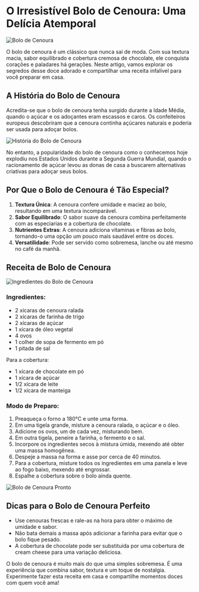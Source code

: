# O Irresistível Bolo de Cenoura: Uma Delícia Atemporal

![Bolo de Cenoura](/images/bolo-cenoura.webp)

O bolo de cenoura é um clássico que nunca sai de moda. Com sua textura macia, sabor equilibrado e cobertura cremosa de chocolate, ele conquista corações e paladares há gerações. Neste artigo, vamos explorar os segredos desse doce adorado e compartilhar uma receita infalível para você preparar em casa.

## A História do Bolo de Cenoura

Acredita-se que o bolo de cenoura tenha surgido durante a Idade Média, quando o açúcar e os adoçantes eram escassos e caros. Os confeiteiros europeus descobriram que a cenoura continha açúcares naturais e poderia ser usada para adoçar bolos.

![História do Bolo de Cenoura](/images/historia-bolo-cenoura.jpg)

No entanto, a popularidade do bolo de cenoura como o conhecemos hoje explodiu nos Estados Unidos durante a Segunda Guerra Mundial, quando o racionamento de açúcar levou as donas de casa a buscarem alternativas criativas para adoçar seus bolos.

## Por Que o Bolo de Cenoura é Tão Especial?

1. **Textura Única**: A cenoura confere umidade e maciez ao bolo, resultando em uma textura incomparável.
2. **Sabor Equilibrado**: O sabor suave da cenoura combina perfeitamente com as especiarias e a cobertura de chocolate.
3. **Nutrientes Extras**: A cenoura adiciona vitaminas e fibras ao bolo, tornando-o uma opção um pouco mais saudável entre os doces.
4. **Versatilidade**: Pode ser servido como sobremesa, lanche ou até mesmo no café da manhã.

## Receita de Bolo de Cenoura

![Ingredientes do Bolo de Cenoura](/images/ingredientes-bolo-cenoura.jpg)

### Ingredientes:

- 2 xícaras de cenoura ralada
- 2 xícaras de farinha de trigo
- 2 xícaras de açúcar
- 1 xícara de óleo vegetal
- 4 ovos
- 1 colher de sopa de fermento em pó
- 1 pitada de sal

Para a cobertura:

- 1 xícara de chocolate em pó
- 1 xícara de açúcar
- 1/2 xícara de leite
- 1/2 xícara de manteiga

### Modo de Preparo:

1. Preaqueça o forno a 180°C e unte uma forma.
2. Em uma tigela grande, misture a cenoura ralada, o açúcar e o óleo.
3. Adicione os ovos, um de cada vez, misturando bem.
4. Em outra tigela, peneire a farinha, o fermento e o sal.
5. Incorpore os ingredientes secos à mistura úmida, mexendo até obter uma massa homogênea.
6. Despeje a massa na forma e asse por cerca de 40 minutos.
7. Para a cobertura, misture todos os ingredientes em uma panela e leve ao fogo baixo, mexendo até engrossar.
8. Espalhe a cobertura sobre o bolo ainda quente.

![Bolo de Cenoura Pronto](/images/bolo-cenoura-pronto.jpg)

## Dicas para o Bolo de Cenoura Perfeito

- Use cenouras frescas e rale-as na hora para obter o máximo de umidade e sabor.
- Não bata demais a massa após adicionar a farinha para evitar que o bolo fique pesado.
- A cobertura de chocolate pode ser substituída por uma cobertura de cream cheese para uma variação deliciosa.

O bolo de cenoura é muito mais do que uma simples sobremesa. É uma experiência que combina sabor, textura e um toque de nostalgia. Experimente fazer esta receita em casa e compartilhe momentos doces com quem você ama!
